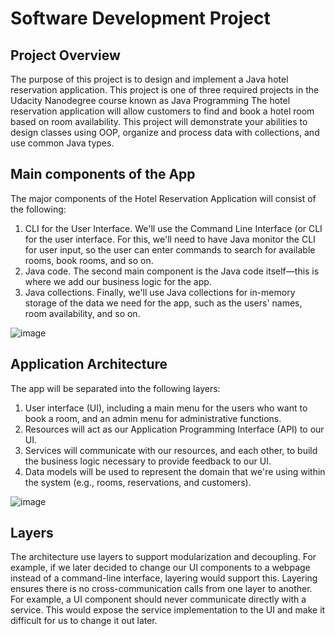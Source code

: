 # Software Development Project
## Project Overview
The purpose of this project is to design and implement a Java hotel reservation application. This project is one of three required projects in the Udacity Nanodegree course known as Java Programming
The hotel reservation application will allow customers to find and book a hotel room based on room availability. This project will demonstrate your abilities to design classes using OOP, organize and process data with collections, and use common Java types. 

## Main components of the App
The major components of the Hotel Reservation Application will consist of the following:
1.	CLI for the User Interface. We'll use the Command Line Interface (or CLI for the user interface. For this, we'll need to have Java monitor the CLI for user input, so the user can enter commands to search for available rooms, book rooms, and so on.
2.	Java code. The second main component is the Java code itself—this is where we add our business logic for the app.
3.	Java collections. Finally, we'll use Java collections for in-memory storage of the data we need for the app, such as the users' names, room availability, and so on.


![image](https://github.com/shwcl/Hotel-Reservation-App-Java/assets/52106536/8e84945a-3d59-4405-a650-7c36d26e92e7)


## Application Architecture
The app will be separated into the following layers:
1.	User interface (UI), including a main menu for the users who want to book a room, and an admin menu for administrative functions.
2.	Resources will act as our Application Programming Interface (API) to our UI.
3.	Services will communicate with our resources, and each other, to build the business logic necessary to provide feedback to our UI.
4.	Data models will be used to represent the domain that we're using within the system (e.g., rooms, reservations, and customers).


![image](https://github.com/shwcl/Hotel-Reservation-App-Java/assets/52106536/0b8c80c3-3272-46fa-9955-4339073b8e30)


## Layers
The architecture use layers to support modularization and decoupling. For example, if we later decided to change our UI components to a webpage instead of a command-line interface, layering would support this. 
Layering ensures there is no cross-communication calls from one layer to another. For example, a UI component should never communicate directly with a service. This would expose the service implementation to the UI and make it difficult for us to change it out later.

